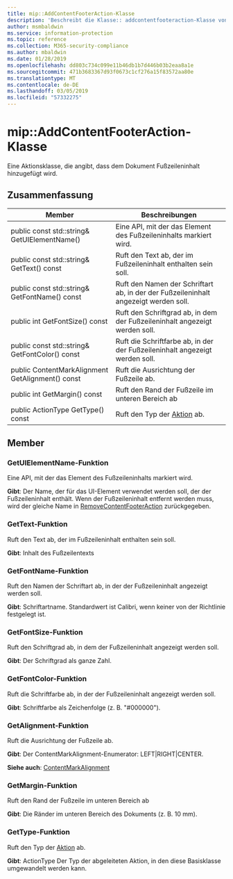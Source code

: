 ```yaml
---
title: mip::AddContentFooterAction-Klasse
description: 'Beschreibt die Klasse:: addcontentfooteraction-Klasse von der Microsoft Information Protection (MIP) SDK.'
author: msmbaldwin
ms.service: information-protection
ms.topic: reference
ms.collection: M365-security-compliance
ms.author: mbaldwin
ms.date: 01/28/2019
ms.openlocfilehash: dd803c734c099e11b46db1b7d446b03b2eaa8a1e
ms.sourcegitcommit: 471b3683367d93f0673c1cf276a15f83572aa80e
ms.translationtype: MT
ms.contentlocale: de-DE
ms.lasthandoff: 03/05/2019
ms.locfileid: "57332275"
---
```

# <a name="class-mipaddcontentfooteraction"></a>mip::AddContentFooterAction-Klasse 
Eine Aktionsklasse, die angibt, dass dem Dokument Fußzeileninhalt hinzugefügt wird.
  
## <a name="summary"></a>Zusammenfassung
 Member                        | Beschreibungen                                
--------------------------------|---------------------------------------------
public const std::string& GetUIElementName()  |  Eine API, mit der das Element des Fußzeileninhalts markiert wird.
public const std::string& GetText() const  |  Ruft den Text ab, der im Fußzeileninhalt enthalten sein soll.
public const std::string& GetFontName() const  |  Ruft den Namen der Schriftart ab, in der der Fußzeileninhalt angezeigt werden soll.
public int GetFontSize() const  |  Ruft den Schriftgrad ab, in dem der Fußzeileninhalt angezeigt werden soll.
public const std::string& GetFontColor() const  |  Ruft die Schriftfarbe ab, in der der Fußzeileninhalt angezeigt werden soll.
public ContentMarkAlignment GetAlignment() const  |  Ruft die Ausrichtung der Fußzeile ab.
public int GetMargin() const  |  Ruft den Rand der Fußzeile im unteren Bereich ab
public ActionType GetType() const  |  Ruft den Typ der [Aktion](class_mip_action.md) ab.
  
## <a name="members"></a>Member
  
### <a name="getuielementname-function"></a>GetUIElementName-Funktion
Eine API, mit der das Element des Fußzeileninhalts markiert wird.

  
**Gibt**: Der Name, der für das UI-Element verwendet werden soll, der der Fußzeileninhalt enthält. Wenn der Fußzeileninhalt entfernt werden muss, wird der gleiche Name in [RemoveContentFooterAction](class_mip_removecontentfooteraction.md) zurückgegeben.
  
### <a name="gettext-function"></a>GetText-Funktion
Ruft den Text ab, der im Fußzeileninhalt enthalten sein soll.

  
**Gibt**: Inhalt des Fußzeilentexts
  
### <a name="getfontname-function"></a>GetFontName-Funktion
Ruft den Namen der Schriftart ab, in der der Fußzeileninhalt angezeigt werden soll.

  
**Gibt**: Schriftartname. Standardwert ist Calibri, wenn keiner von der Richtlinie festgelegt ist.
  
### <a name="getfontsize-function"></a>GetFontSize-Funktion
Ruft den Schriftgrad ab, in dem der Fußzeileninhalt angezeigt werden soll.

  
**Gibt**: Der Schriftgrad als ganze Zahl.
  
### <a name="getfontcolor-function"></a>GetFontColor-Funktion
Ruft die Schriftfarbe ab, in der der Fußzeileninhalt angezeigt werden soll.

  
**Gibt**: Schriftfarbe als Zeichenfolge (z. B. "#000000").
  
### <a name="getalignment-function"></a>GetAlignment-Funktion
Ruft die Ausrichtung der Fußzeile ab.

  
**Gibt**: Der ContentMarkAlignment-Enumerator: LEFT|RIGHT|CENTER. 
  
**Siehe auch**: [ContentMarkAlignment](mip-enums-and-structs.md#contentmarkalignment-enum)
  
### <a name="getmargin-function"></a>GetMargin-Funktion
Ruft den Rand der Fußzeile im unteren Bereich ab

  
**Gibt**: Die Ränder im unteren Bereich des Dokuments (z. B. 10 mm).
  
### <a name="gettype-function"></a>GetType-Funktion
Ruft den Typ der [Aktion](class_mip_action.md) ab.

  
**Gibt**: ActionType Der Typ der abgeleiteten Aktion, in den diese Basisklasse umgewandelt werden kann.
